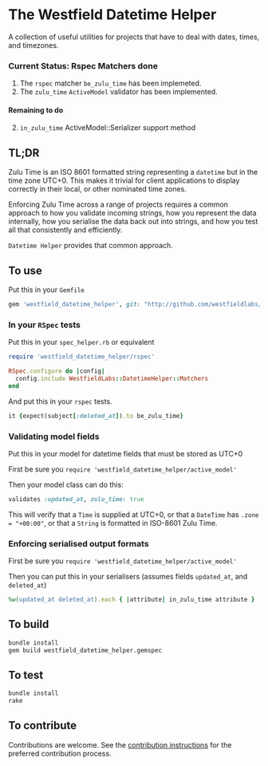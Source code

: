 # The Westfield Datetime Helper

A collection of useful utilities for projects that have to deal with dates, times, and timezones.

### Current Status: Rspec Matchers done

1. The `rspec` matcher `be_zulu_time` has been implemeted.
2. The `zulu_time` `ActiveModel` validator has been implemented.

#### Remaining to do

2. `in_zulu_time` ActiveModel::Serializer support method

## TL;DR

Zulu Time is an ISO 8601 formatted string representing a `datetime` but in the time zone UTC+0. This makes it trivial for client applications to display correctly in their local, or other nominated time zones.

Enforcing Zulu Time across a range of projects requires a common approach to how you validate incoming strings, how you represent the data internally, how you serialise the data back out into strings, and how you test all that consistently and efficiently.

`Datetime Helper` provides that common approach.

## To use

Put this in your `Gemfile`

```ruby
gem 'westfield_datetime_helper', git: "http://github.com/westfieldlabs/datetime_helper.git"
```

### In your `RSpec` tests

Put this in your `spec_helper.rb` or equivalent

```ruby
require 'westfield_datetime_helper/rspec'

RSpec.configure do |config|
  config.include WestfieldLabs::DatetimeHelper::Matchers
end
```

And put this in your `rspec` tests.

```ruby
it {expect(subject[:deleted_at]).to be_zulu_time}
```

### Validating model fields

Put this in your model for datetime fields that must be stored as UTC+0

First be sure you `require 'westfield_datetime_helper/active_model'`

Then your model class can do this:

```ruby
validates :updated_at, zulu_time: true
```

This will verify that a `Time` is supplied at UTC+0,
or that a `DateTime` has `.zone = "+00:00"`,
or that a `String` is formatted in ISO-8601 Zulu Time.

### Enforcing serialised output formats

First be sure you `require 'westfield_datetime_helper/active_model'`

Then you can put this in your serialisers (assumes fields `updated_at`, and `deleted_at`)

```ruby
%w(updated_at deleted_at).each { |attribute| in_zulu_time attribute }
```

## To build

```sh
bundle install
gem build westfield_datetime_helper.gemspec
```

## To test

```sh
bundle install
rake
```

## To contribute

Contributions are welcome.  See the [contribution instructions](contributing.md) for the preferred contribution process.
